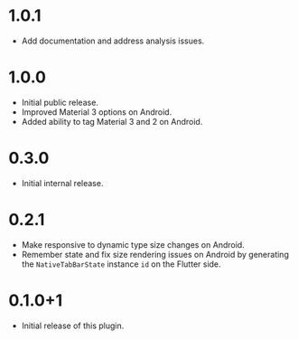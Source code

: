 # 1.0.1

- Add documentation and address analysis issues.

# 1.0.0

- Initial public release.
- Improved Material 3 options on Android.
- Added ability to tag Material 3 and 2 on Android.

# 0.3.0

- Initial internal release.

# 0.2.1

- Make responsive to dynamic type size changes on Android.
- Remember state and fix size rendering issues on Android by generating the `NativeTabBarState` instance `id` on the Flutter side.

# 0.1.0+1

- Initial release of this plugin.
